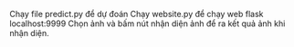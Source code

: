 Chạy file predict.py để dự đoán
Chạy website.py để chạy web flask localhost:9999
Chọn ảnh và bấm nút nhận diện ảnh để ra kết quả ảnh khi nhận diện.
